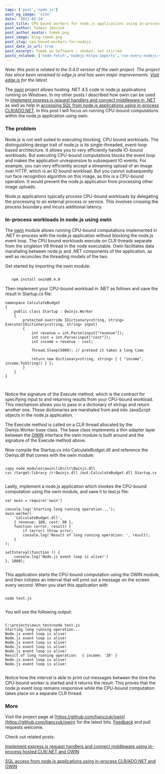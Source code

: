 ```yaml
---
tags: ['post','node.js']
post_og_image: 'site'
date: '2013-02-24'  
post_title: CPU bound workers for node.js applications using in-process .NET and OWIN
post_author: Tomasz Janczuk
post_author_avatar: tomek.png
post_image: blog-tomek.png
post_slug: cpu-bound-workers-for-nodejs
post_date_in_url: true
post_excerpt: Tomek on Software - shaken, not stirred
posts_related: ['node-fetch','nodejs-https-imports','run-every-nodejs-version-in-lambda']
---
```





*Note: this post is related to the 0.4.0 version of the owin project. The project has since been renamed to edge.js and has seen major improvements. [Visit edge.js](http://tomasz.janczuk.org/2013/03/run-c-and-nodejs-code-in-process-with.html) for the latest.*  

The [owin](https://github.com/tjanczuk/owin) project allows hosting .NET 4.5 code in node.js applications running on Windows. In my other posts I described how owin can be used to [implement express.js request handlers and connect middleware in .NET](http://tomasz.janczuk.org/2013/02/hosting-net-code-in-nodejs-applications.html) as well as help in [accessing SQL from node.js applications using in-process CLR/ADO.NET](http://tomasz.janczuk.org/2013/02/access-ms-sql-from-nodejs-application.html). In this post I will focus on running CPU-bound computations within the node.js application using owin.   

### The problem  

Node.js is not well suited to executing blocking, CPU bound workloads. The distinguishing design trait of node.js is its single-threaded, event-loop based architecture. It allows you to very efficiently handle IO-bound workloads. But executing CPU-bound computations blocks the event loop and makes the application unresponsive to subsequent IO events. For example, you can very efficiently accept a streaming upload of an image over HTTP, which is an IO bound workload. But you cannot subsequently run face recognition algorithm on this image, as this is a CPU-bound operation. It would prevent the node.js application from processing other image uploads.    

Node.js applications typically process CPU-bound workloads by delegating the processing to an external process or service. This involves crossing the process boundary and incurs additional latency.   

### In-process workloads in node.js using owin  

The [owin](http://tomasz.janczuk.org/2013/02/hosting-net-code-in-nodejs-applications.html) module allows running CPU-bound computations implemented in .NET in-process with the node.js application without blocking the node.js event loop. The CPU bound workloads execute on CLR threads separate from the singleton V8 thread in the node executable. Owin facilitates data marshaling between node.js and .NET components of the application, as well as reconciles the threading models of the two.   

Get started by importing the owin module:  

```

   npm install owin@0.4.0

```




Then implement your CPU-bound workload in .NET as follows and save the result in Startup.cs file:

```
namespace CalculateBudget  
{  
    public class Startup : Owinjs.Worker  
    {  
        protected override IDictionary<string, string> Execute(IDictionary<string, string> input)  
        {  
            int revenue = int.Parse(input["revenue"]);  
            int cost = int.Parse(input["cost"]);  
            int income = revenue - cost;  
  
            Thread.Sleep(5000); // pretend it takes a long time  
  
            return new Dictionary<string, string> { { "income", income.ToString() } };  
        }  
    }  
}  

  

```


Notice the signature of the Execute method, which is the contract for specifying input to and returning results from your CPU-bound workload. This mechanism allows you to pass in a dictionary of strings and return another one. These dictionaries are marshaled from and into JavaScript objects in the node.js application. 

The Execute method is called on a CLR thread allocated by the Owinjs.Worker base class. The base class implements a thin adapter layer between the [OWIN](http://owin.org/) interface the owin module is built around and the signature of the Execute method above. 

Now compile the Startup.cs into CalculateBudget.dll and reference the Owinjs.dll that comes with the owin module:

```

copy node_modules\owin\lib\clr\Owinjs.dll  
csc /target:library /r:Owinjs.dll /out:CalculateBudget.dll Startup.cs
  

```


Lastly, implement a node.js application which invokes the CPU-bound computation using the owin module, and save it to test.js file:

```
var owin = require('owin')  
  
console.log('Starting long running operation...');  
owin.worker(  
    'CalculateBudget.dll',  
    { revenue: 100, cost: 80 },  
    function (error, result) {  
        if (error) throw error;  
        console.log('Result of long running operation: ', result);  
    }  
);  
  
setInterval(function () {   
    console.log('Node.js event loop is alive!')  
}, 1000);
  

```


This application starts the CPU-bound computation using the OWIN module, and then initiates an interval that will print out a message on the screen every second. When you start this application with

```

node test.js
  

```


You will see the following output:

```

C:\projects\owin_test>node test.js  
Starting long running operation...  
Node.js event loop is alive!  
Node.js event loop is alive!  
Node.js event loop is alive!  
Node.js event loop is alive!  
Node.js event loop is alive!  
Result of long running operation:  { income: '20' }  
Node.js event loop is alive!  
Node.js event loop is alive!
  

```

Notice how the interval is able to print out messages between the time the CPU-bound worker is started and it returns the result. This proves that the node.js event loop remains responsive while the CPU-bound computation takes place on a separate CLR thread. 



### More

Visit the project page at [https://github.com/tjanczuk/owin](https://github.com/tjanczuk/owin) for the latest bits. [Feedback](https://github.com/tjanczuk/owin/issues) and pull requests welcome.

Check out related posts:

[Implement express.js request handlers and connect middleware using in-process hosted CLR/.NET and OWIN](http://tomasz.janczuk.org/2013/02/hosting-net-code-in-nodejs-applications.html) 

    
[SQL access from node.js applications using in-process CLR/ADO.NET and OWIN](http://tomasz.janczuk.org/2013/02/access-ms-sql-from-nodejs-application.html)  
